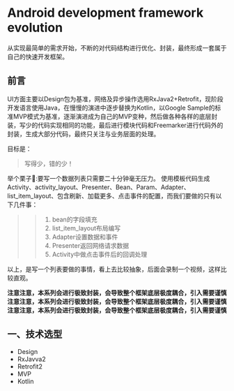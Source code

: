 # Android development framework evolution
从实现最简单的需求开始，不断的对代码结构进行优化、封装，最终形成一套属于自己的快速开发框架。

## 前言
UI方面主要以Design包为基准，网络及异步操作选用RxJava2+Retrofit，现阶段开发语言使用Java，在慢慢的演进中逐步替换为Kotlin，以Google Sample的标准MVP模式为基准，逐渐演进成为自己的MVP变种，然后做各种各样的底层封装，写少的代码实现相同的功能，最后进行模块代码和Freemarker进行代码外的封装，生成大部分代码，最终只关注与业务层面的处理。

目标是：

>写得少，错的少！

举个栗子🌰:要写一个数据列表只需要二十分钟毫无压力。 使用模板代码生成 Activity、activity_layout、Presenter、Bean、Param、Adapter、list_item_layout、包含刷新、加载更多、点击事件的配置，而我们要做的只有以下几件事：
>> 1. bean的字段填充
>> 2. list_item_layout布局编写
>> 3. Adapter设置数据和事件
>> 4. Presenter返回网络请求数据
>> 5. Activity中做点击事件后的回调处理

以上，是写一个列表要做的事情，看上去比较抽象，后面会录制一个视频，这样比较直观。

**注意注意，本系列会进行极致封装，会导致整个框架底层极度耦合，引入需要谨慎**
**注意注意，本系列会进行极致封装，会导致整个框架底层极度耦合，引入需要谨慎**
**注意注意，本系列会进行极致封装，会导致整个框架底层极度耦合，引入需要谨慎**

## 一、技术选型
- Design
- RxJavva2
- Retrofit2
- MVP
- Kotlin
